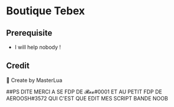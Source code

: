 # Boutique Tebex

## Prerequisite
- I will help nobody !

## Credit
💖 Create by MasterLua

##PS
DITE MERCI A SE FDP DE 𝓡𝓮𝔁#0001 ET AU PETIT FDP DE AEROOSH#3572 QUI C'EST QUE EDIT MES SCRIPT BANDE NOOB
